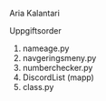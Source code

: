 Aria Kalantari

Uppgiftsorder

1. nameage.py
2. navgeringsmeny.py
3. numberchecker.py
4. DiscordList (mapp)
5. class.py
